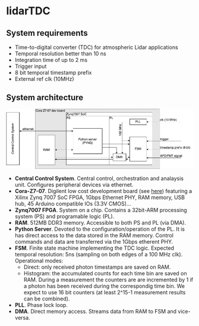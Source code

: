 # lidarTDC
## System requirements
* Time-to-digital converter (TDC) for atmospheric Lidar applications
* Temporal resolution better than 10 ns 
* Integration time of up to 2 ms
* Trigger input
* 8 bit temporal timestamp prefix
* External ref clk (10MHz)

## System architecture
![System architecture](doc/lidarTDC.png)
* **Central Control System**. Central control, orchestration and analaysis unit. Configures peripheral devices via ethernet.
* **Cora-Z7-07**. Digilent low cost development board (see [here](https://store.digilentinc.com/cora-z7-zynq-7000-single-core-and-dual-core-options-for-arm-fpga-soc-development)) featuring a Xilinx Zynq 7007 SoC FPGA, 1Gbps Ethernet PHY, RAM memory, USB hub, 45 Arduino compatible IOs (3.3V CMOS)...
* **Zynq7007 FPGA**. System on a chip. Contains a 32bit-ARM processing system (PS) and programable logic (PL). 
* **RAM**. 512MB DDR3 memory. Accessible to both PS and PL (via DMA).
* **Python Server**. Devoted to the configuration/operation of the PL. It is has direct access to the data stored in the RAM memory. Control commands and data are transferred via the 1Gbps etherent PHY.  
 * **FSM**. Finite state machine implementing the TDC logic. Expected temporal resolution: 5ns (sampling on both edges of a 100 MHz clk). Operational modes: 
    * Direct: only received photon timestamps are saved on RAM.
    * Histogram: the accumulated counts for each time bin are saved on RAM. During a measurement the counters are are incremented by 1 if a photon has been received during the correspondig time bin. We expect to use 16 bit counters (at least 2^15-1 measurement results can be combined). 
* **PLL**. Phase lock loop. 
* **DMA**. Direct memory access. Streams data from RAM to FSM and vice-versa. 

